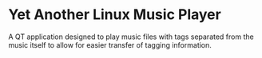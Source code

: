# Yet Another Linux Music Player

A QT application designed to play music files with tags separated from the
music itself to allow for easier transfer of tagging information.
